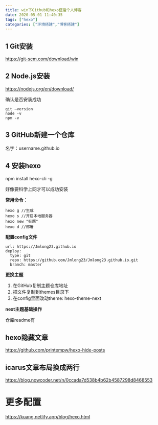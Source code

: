 ```yaml
---
title: win下Github和hexo搭建个人博客
date: 2020-05-01 11:40:35
tags: ["hexo"]
categories: ["环境搭建","博客搭建"]
---
```


## 1 Git安装

<https://git-scm.com/download/win>

## 2 Node.js安装

<https://nodejs.org/en/download/>

确认是否安装成功

```
git –version
node -v
npm -v
```

<!--more-->

## 3 GitHub新建一个仓库

名字：username.github.io

##  4 安装hexo

npm install hexo-cli -g

好像要科学上网才可以成功安装

**常用命令：**

```
hexo g //生成
hexo s //开启本地服务器
hexo new "标题"
hexo d //部署
```

**配置config文件**

```
url: https://Jmlong23.github.io 
deploy:
  type: git
  repo: https://github.com/Jmlong23/Jmlong23.github.io.git
  branch: master
```

**更换主题**

1. 在GitHub复制主题仓库地址
2. 把文件复制到themes目录下
3. 在config里面改动theme: hexo-theme-next

**next主题基础操作**

仓库readme有



## hexo隐藏文章

<https://github.com/printempw/hexo-hide-posts>



## icarus文章布局换成两行

<https://blog.nowcoder.net/n/0ccada7d538b4b62b4587298d8468553>

# 更多配置

https://kuang.netlify.app/blog/hexo.html
